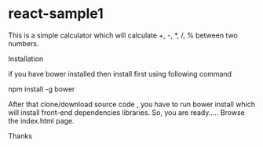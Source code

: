 # react-sample1

This is a simple calculator which will calculate +, -, *, /, % between two numbers.


Installation

if you have bower installed then install first using following command

npm install -g bower

After that clone/download source code , you have to run bower install which will install front-end dependencies libraries. So, you are ready..... Browse the index.html page.

Thanks
